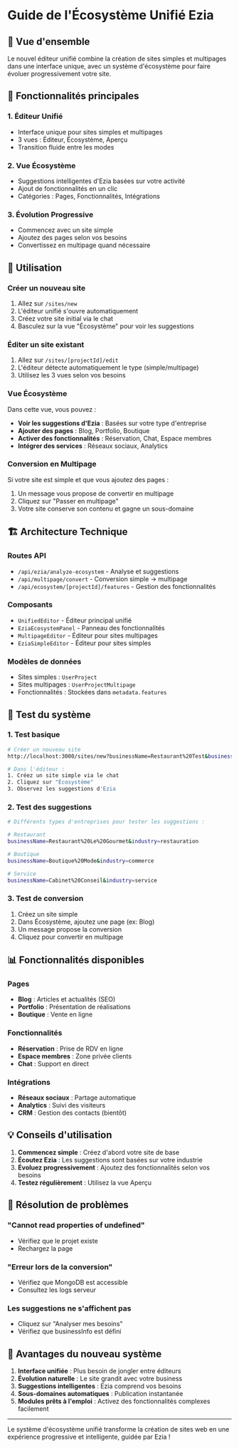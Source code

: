 # Guide de l'Écosystème Unifié Ezia

## 🎯 Vue d'ensemble

Le nouvel éditeur unifié combine la création de sites simples et multipages dans une interface unique, avec un système d'écosystème pour faire évoluer progressivement votre site.

## 🚀 Fonctionnalités principales

### 1. **Éditeur Unifié**
- Interface unique pour sites simples et multipages
- 3 vues : Éditeur, Écosystème, Aperçu
- Transition fluide entre les modes

### 2. **Vue Écosystème**
- Suggestions intelligentes d'Ezia basées sur votre activité
- Ajout de fonctionnalités en un clic
- Catégories : Pages, Fonctionnalités, Intégrations

### 3. **Évolution Progressive**
- Commencez avec un site simple
- Ajoutez des pages selon vos besoins
- Convertissez en multipage quand nécessaire

## 📱 Utilisation

### Créer un nouveau site
1. Allez sur `/sites/new`
2. L'éditeur unifié s'ouvre automatiquement
3. Créez votre site initial via le chat
4. Basculez sur la vue "Écosystème" pour voir les suggestions

### Éditer un site existant
1. Allez sur `/sites/[projectId]/edit`
2. L'éditeur détecte automatiquement le type (simple/multipage)
3. Utilisez les 3 vues selon vos besoins

### Vue Écosystème
Dans cette vue, vous pouvez :
- **Voir les suggestions d'Ezia** : Basées sur votre type d'entreprise
- **Ajouter des pages** : Blog, Portfolio, Boutique
- **Activer des fonctionnalités** : Réservation, Chat, Espace membres
- **Intégrer des services** : Réseaux sociaux, Analytics

### Conversion en Multipage
Si votre site est simple et que vous ajoutez des pages :
1. Un message vous propose de convertir en multipage
2. Cliquez sur "Passer en multipage"
3. Votre site conserve son contenu et gagne un sous-domaine

## 🏗️ Architecture Technique

### Routes API
- `/api/ezia/analyze-ecosystem` - Analyse et suggestions
- `/api/multipage/convert` - Conversion simple → multipage
- `/api/ecosystem/[projectId]/features` - Gestion des fonctionnalités

### Composants
- `UnifiedEditor` - Éditeur principal unifié
- `EziaEcosystemPanel` - Panneau des fonctionnalités
- `MultipageEditor` - Éditeur pour sites multipages
- `EziaSimpleEditor` - Éditeur pour sites simples

### Modèles de données
- Sites simples : `UserProject`
- Sites multipages : `UserProjectMultipage`
- Fonctionnalités : Stockées dans `metadata.features`

## 🧪 Test du système

### 1. Test basique
```bash
# Créer un nouveau site
http://localhost:3000/sites/new?businessName=Restaurant%20Test&businessId=test123

# Dans l'éditeur :
1. Créez un site simple via le chat
2. Cliquez sur "Écosystème"
3. Observez les suggestions d'Ezia
```

### 2. Test des suggestions
```bash
# Différents types d'entreprises pour tester les suggestions :

# Restaurant
businessName=Restaurant%20Le%20Gourmet&industry=restauration

# Boutique
businessName=Boutique%20Mode&industry=commerce

# Service
businessName=Cabinet%20Conseil&industry=service
```

### 3. Test de conversion
1. Créez un site simple
2. Dans Écosystème, ajoutez une page (ex: Blog)
3. Un message propose la conversion
4. Cliquez pour convertir en multipage

## 📊 Fonctionnalités disponibles

### Pages
- **Blog** : Articles et actualités (SEO)
- **Portfolio** : Présentation de réalisations
- **Boutique** : Vente en ligne

### Fonctionnalités
- **Réservation** : Prise de RDV en ligne
- **Espace membres** : Zone privée clients
- **Chat** : Support en direct

### Intégrations
- **Réseaux sociaux** : Partage automatique
- **Analytics** : Suivi des visiteurs
- **CRM** : Gestion des contacts (bientôt)

## 💡 Conseils d'utilisation

1. **Commencez simple** : Créez d'abord votre site de base
2. **Écoutez Ezia** : Les suggestions sont basées sur votre industrie
3. **Évoluez progressivement** : Ajoutez des fonctionnalités selon vos besoins
4. **Testez régulièrement** : Utilisez la vue Aperçu

## 🐛 Résolution de problèmes

### "Cannot read properties of undefined"
- Vérifiez que le projet existe
- Rechargez la page

### "Erreur lors de la conversion"
- Vérifiez que MongoDB est accessible
- Consultez les logs serveur

### Les suggestions ne s'affichent pas
- Cliquez sur "Analyser mes besoins"
- Vérifiez que businessInfo est défini

## 🎉 Avantages du nouveau système

1. **Interface unifiée** : Plus besoin de jongler entre éditeurs
2. **Évolution naturelle** : Le site grandit avec votre business
3. **Suggestions intelligentes** : Ezia comprend vos besoins
4. **Sous-domaines automatiques** : Publication instantanée
5. **Modules prêts à l'emploi** : Activez des fonctionnalités complexes facilement

---

Le système d'écosystème unifié transforme la création de sites web en une expérience progressive et intelligente, guidée par Ezia !
